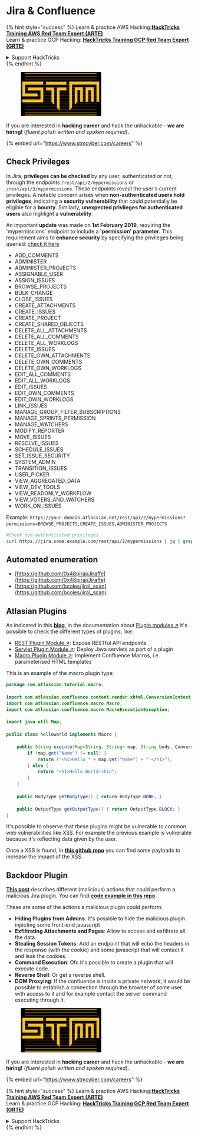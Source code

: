 # Jira & Confluence

{% hint style="success" %}
Learn & practice AWS Hacking:<img src="../../.gitbook/assets/arte.png" alt="" data-size="line">[**HackTricks Training AWS Red Team Expert (ARTE)**](https://training.hacktricks.xyz/courses/arte)<img src="../../.gitbook/assets/arte.png" alt="" data-size="line">\
Learn & practice GCP Hacking: <img src="../../.gitbook/assets/grte.png" alt="" data-size="line">[**HackTricks Training GCP Red Team Expert (GRTE)**<img src="../../.gitbook/assets/grte.png" alt="" data-size="line">](https://training.hacktricks.xyz/courses/grte)

<details>

<summary>Support HackTricks</summary>

* Check the [**subscription plans**](https://github.com/sponsors/carlospolop)!
* **Join the** 💬 [**Discord group**](https://discord.gg/hRep4RUj7f) or the [**telegram group**](https://t.me/peass) or **follow** us on **Twitter** 🐦 [**@hacktricks\_live**](https://twitter.com/hacktricks\_live)**.**
* **Share hacking tricks by submitting PRs to the** [**HackTricks**](https://github.com/carlospolop/hacktricks) and [**HackTricks Cloud**](https://github.com/carlospolop/hacktricks-cloud) github repos.

</details>
{% endhint %}

<figure><img src="../../.gitbook/assets/image (1) (1) (1) (1) (1) (1) (1) (1) (1).png" alt=""><figcaption></figcaption></figure>

If you are interested in **hacking career** and hack the unhackable - **we are hiring!** (_fluent polish written and spoken required_).

{% embed url="https://www.stmcyber.com/careers" %}

## Check Privileges

In Jira, **privileges can be checked** by any user, authenticated or not, through the endpoints `/rest/api/2/mypermissions` or `/rest/api/3/mypermissions`. These endpoints reveal the user's current privileges. A notable concern arises when **non-authenticated users hold privileges**, indicating a **security vulnerability** that could potentially be eligible for a **bounty**. Similarly, **unexpected privileges for authenticated users** also highlight a **vulnerability**.

An important **update** was made on **1st February 2019**, requiring the 'mypermissions' endpoint to include a **'permission' parameter**. This requirement aims to **enhance security** by specifying the privileges being queried: [check it here](https://developer.atlassian.com/cloud/jira/platform/change-notice-get-my-permissions-requires-permissions-query-parameter/#change-notice---get-my-permissions-resource-will-require-a-permissions-query-parameter)

* ADD\_COMMENTS
* ADMINISTER
* ADMINISTER\_PROJECTS
* ASSIGNABLE\_USER
* ASSIGN\_ISSUES
* BROWSE\_PROJECTS
* BULK\_CHANGE
* CLOSE\_ISSUES
* CREATE\_ATTACHMENTS
* CREATE\_ISSUES
* CREATE\_PROJECT
* CREATE\_SHARED\_OBJECTS
* DELETE\_ALL\_ATTACHMENTS
* DELETE\_ALL\_COMMENTS
* DELETE\_ALL\_WORKLOGS
* DELETE\_ISSUES
* DELETE\_OWN\_ATTACHMENTS
* DELETE\_OWN\_COMMENTS
* DELETE\_OWN\_WORKLOGS
* EDIT\_ALL\_COMMENTS
* EDIT\_ALL\_WORKLOGS
* EDIT\_ISSUES
* EDIT\_OWN\_COMMENTS
* EDIT\_OWN\_WORKLOGS
* LINK\_ISSUES
* MANAGE\_GROUP\_FILTER\_SUBSCRIPTIONS
* MANAGE\_SPRINTS\_PERMISSION
* MANAGE\_WATCHERS
* MODIFY\_REPORTER
* MOVE\_ISSUES
* RESOLVE\_ISSUES
* SCHEDULE\_ISSUES
* SET\_ISSUE\_SECURITY
* SYSTEM\_ADMIN
* TRANSITION\_ISSUES
* USER\_PICKER
* VIEW\_AGGREGATED\_DATA
* VIEW\_DEV\_TOOLS
* VIEW\_READONLY\_WORKFLOW
* VIEW\_VOTERS\_AND\_WATCHERS
* WORK\_ON\_ISSUES

Example: `https://your-domain.atlassian.net/rest/api/2/mypermissions?permissions=BROWSE_PROJECTS,CREATE_ISSUES,ADMINISTER_PROJECTS`

```bash
#Check non-authenticated privileges
curl https://jira.some.example.com/rest/api/2/mypermissions | jq | grep -iB6 '"havePermission": true'
```

## Automated enumeration

* [https://github.com/0x48piraj/Jiraffe](https://github.com/0x48piraj/Jiraffe)
* [https://github.com/bcoles/jira\_scan](https://github.com/bcoles/jira\_scan)

## Atlasian Plugins

As indicated in this [**blog**](https://cyllective.com/blog/posts/atlassian-audit-plugins), in the documentation about [Plugin modules ↗](https://developer.atlassian.com/server/framework/atlassian-sdk/plugin-modules/) it's possible to check the different types of plugins, like:

* [REST Plugin Module ↗](https://developer.atlassian.com/server/framework/atlassian-sdk/rest-plugin-module): Expose RESTful API endpoints
* [Servlet Plugin Module ↗](https://developer.atlassian.com/server/framework/atlassian-sdk/servlet-plugin-module/): Deploy Java servlets as part of a plugin
* [Macro Plugin Module ↗](https://developer.atlassian.com/server/confluence/macro-module/): Implement Confluence Macros, i.e. parameterised HTML templates

This is an example of the macro plugin type:

```java
package com.atlassian.tutorial.macro;

import com.atlassian.confluence.content.render.xhtml.ConversionContext;
import com.atlassian.confluence.macro.Macro;
import com.atlassian.confluence.macro.MacroExecutionException;

import java.util.Map;

public class helloworld implements Macro {

    public String execute(Map<String, String> map, String body, ConversionContext conversionContext) throws MacroExecutionException {
        if (map.get("Name") != null) {
            return ("<h1>Hello " + map.get("Name") + "!</h1>");
        } else {
            return "<h1>Hello World!<h1>";
        }
    }

    public BodyType getBodyType() { return BodyType.NONE; }

    public OutputType getOutputType() { return OutputType.BLOCK; }
}
```

It's possible to observe that these plugins might be vulnerable to common web vulnerabilities like XSS. For example the previous example is vulnerable because it's reflecting data given by the user.&#x20;

Once a XSS is found, in [**this github repo**](https://github.com/cyllective/XSS-Payloads/tree/main/Confluence) you can find some payloads to increase the impact of the XSS.

## Backdoor Plugin

[**This post**](https://cyllective.com/blog/posts/atlassian-malicious-plugin) describes different (malicious) actions that could perform a malicious Jira plugin. You can find [**code example in this repo**](https://github.com/cyllective/malfluence).

These are some of the actions a malicious plugin could perform:

* **Hiding Plugins from Admins**: It's possible to hide the malicious plugin injecting some front-end javascript
* **Exfiltrating Attachments and Pages**: Allow to access and exfiltrate all the data.
* **Stealing Session Tokens**: Add an endpoint that will echo the headers in the response (with the cookie) and some javascript that will contact it and leak the cookies.
* **Command Execution**: Ofc it's possible to create a plugin that will execute code.
* **Reverse Shell**: Or get a reverse shell.
* **DOM Proxying**: If the confluence is inside a private network, it would be possible to establish a connection through the browser of some user with access to it and for example contact the server command executing through it.



<figure><img src="../../.gitbook/assets/image (1) (1) (1) (1) (1) (1) (1) (1) (1).png" alt=""><figcaption></figcaption></figure>

If you are interested in **hacking career** and hack the unhackable - **we are hiring!** (_fluent polish written and spoken required_).

{% embed url="https://www.stmcyber.com/careers" %}

{% hint style="success" %}
Learn & practice AWS Hacking:<img src="../../.gitbook/assets/arte.png" alt="" data-size="line">[**HackTricks Training AWS Red Team Expert (ARTE)**](https://training.hacktricks.xyz/courses/arte)<img src="../../.gitbook/assets/arte.png" alt="" data-size="line">\
Learn & practice GCP Hacking: <img src="../../.gitbook/assets/grte.png" alt="" data-size="line">[**HackTricks Training GCP Red Team Expert (GRTE)**<img src="../../.gitbook/assets/grte.png" alt="" data-size="line">](https://training.hacktricks.xyz/courses/grte)

<details>

<summary>Support HackTricks</summary>

* Check the [**subscription plans**](https://github.com/sponsors/carlospolop)!
* **Join the** 💬 [**Discord group**](https://discord.gg/hRep4RUj7f) or the [**telegram group**](https://t.me/peass) or **follow** us on **Twitter** 🐦 [**@hacktricks\_live**](https://twitter.com/hacktricks\_live)**.**
* **Share hacking tricks by submitting PRs to the** [**HackTricks**](https://github.com/carlospolop/hacktricks) and [**HackTricks Cloud**](https://github.com/carlospolop/hacktricks-cloud) github repos.

</details>
{% endhint %}
